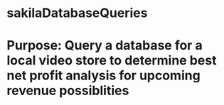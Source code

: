 # sakilaDatabaseQueries

# Purpose: Query a database for a local video store to determine best net profit analysis for upcoming revenue possiblities
